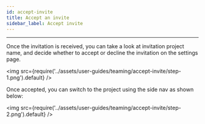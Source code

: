 ```yaml
---
id: accept-invite
title: Accept an invite
sidebar_label: Accept invite
---
```


---

Once the invitation is received, you can take a look at invitation project name, and decide whether to accept or decline the invitation on the settings page.

<img src={require('../assets/user-guides/teaming/accept-invite/step-1.png').default} />

Once accepted, you can switch to the project using the side nav as shown below:

<img src={require('../assets/user-guides/teaming/accept-invite/step-2.png').default} />
